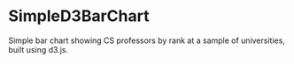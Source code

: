 # SimpleD3BarChart
Simple bar chart showing CS professors by rank at a sample of universities, built using d3.js.
